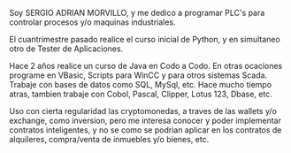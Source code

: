 Soy SERGIO ADRIAN MORVILLO, y me dedico a programar PLC's
para controlar procesos y/o maquinas industriales.

El cuantrimestre pasado realice el curso inicial de Python, 
y en simultaneo otro de Tester de Aplicaciones.

Hace 2 años realice un curso de Java en Codo a Codo.
En otras ocaciones programe en VBasic, Scripts para WinCC
y para otros sistemas Scada. 
Trabaje con bases de datos como SQL, MySql, etc.
Hace mucho tiempo atras, tambien trabaje con Cobol, Pascal, Clipper,
Lotus 123, Dbase, etc.

Uso con cierta regularidad las cryptomonedas, a traves de las
wallets y/o exchange, como inversion, pero me interesa conocer
y poder implementar contratos inteligentes, y no se como se 
podrian aplicar en los contratos de alquileres, compra/venta de
inmuebles y/o bienes, etc.
